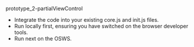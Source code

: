 prototype_2-partialViewControl

- Integrate the code into your existing core.js and init.js files.
- Run locally first, ensuring you have switched on the browser developer tools.
- Run next on the OSWS.
